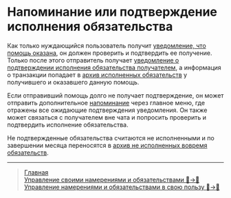 # Напоминание или подтверждение исполнения обязательства

Как только нуждающийся пользователь получит [уведомление, что помощь оказана](../notifications/money_transferred.md), он должен проверить и подтвердить ее получение. Только после этого отправитель получает [уведомление о подтверждении исполнения обязательства получателем](../notifications/money_received.md), а информация о транзакции попадает в [архив исполненных обязательств](../actions/archive_my.md) у получившего и оказавшего данную помощь. 

Если отправивший помощь долго не получает подтверждение, он может отправить дополнительное [напоминание](../notifications/reminder_to_confirm.md) через главное меню, где отражены все ожидающие подтверждения уведомления. Он также может связаться с получателем вне чата и попросить проверить и подтвердить исполнение обязательства.

Не подтвержденные обязательства считаются не исполненными и по завершении месяца переносятся в [архив не исполненных вовремя обязательств](../actions/archive.md).

---
> [Главная](../index.md)  
> [Управление своими намерениями и обязательствами 👤->👥](../actions/show_int_obl.md)  
> [Управление намерениями и обязательствами в свою пользу 👥->👤](../actions/show_int_obl_for_me.md)
